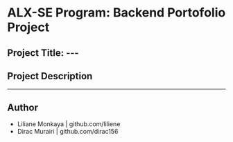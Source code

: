 # ALX-SE Program: Backend Portofolio Project

## Project Title: ---

## Project Description
------------

## Author

* Liliane Monkaya | github.com/liliene
* Dirac Murairi | github.com/dirac156
